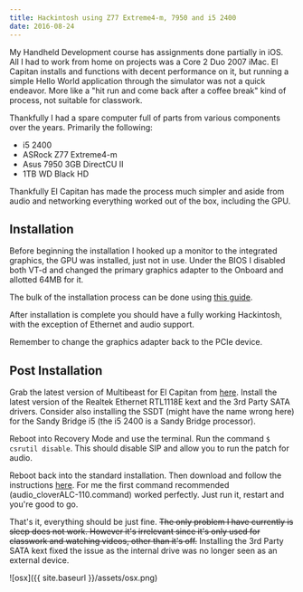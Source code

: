 ```yaml
---
title: Hackintosh using Z77 Extreme4-m, 7950 and i5 2400
date: 2016-08-24
---
```


My Handheld Development course has assignments done partially in iOS. All I had to work from home on projects was a Core 2 Duo 2007 iMac. El Capitan installs and functions with decent performance on it, but running a simple Hello World application through the simulator was not a quick endeavor. More like a "hit run and come back after a coffee break" kind of process, not suitable for classwork.

Thankfully I had a spare computer full of parts from various components over the years. Primarily the following:

* i5 2400
* ASRock Z77 Extreme4-m
* Asus 7950 3GB DirectCU II
* 1TB WD Black HD

Thankfully El Capitan has made the process much simpler and aside from audio and networking everything worked out of the box, including the GPU.

## Installation

Before beginning the installation I hooked up a monitor to the integrated graphics, the GPU was installed, just not in use. Under the BIOS I disabled both VT-d and changed the primary graphics adapter to the Onboard and allotted 64MB for it.

The bulk of the installation process can be done using [this guide](https://eladnava.com/install-os-x-10-11-el-capitan-on-hackintosh-vanilla/).

After installation is complete you should have a fully working Hackintosh, with the exception of Ethernet and audio support.

Remember to change the graphics adapter back to the PCIe device.

## Post Installation

Grab the latest version of Multibeast for El Capitan from [here](http://www.tonymacx86.com/resources/multibeast-el-capitan-8-2-3.319/). Install the latest version of the Realtek Ethernet RTL1118E kext and the 3rd Party SATA drivers. Consider also installing the SSDT (might have the name wrong here) for the Sandy Bridge i5 (the i5 2400 is a Sandy Bridge processor).

Reboot into Recovery Mode and use the terminal. Run the command `$ csrutil disable`. This should disable SIP and allow you to run the patch for audio.

Reboot back into the standard installation. Then download and follow the instructions [here](https://github.com/toleda/audio_ALC_guides/blob/master/Realtek%20ALC%20AppleHDA.pdf). For me the first command recommended (audio_cloverALC-110.command) worked perfectly. Just run it, restart and you're good to go.

That's it, everything should be just fine. ~~The only problem I have currently is sleep does not work. However it's irrelevant since it's only used for classwork and watching videos, other than it's off.~~ Installing the 3rd Party SATA kext fixed the issue as the internal drive was no longer seen as an external device.

![osx]({{ site.baseurl }}/assets/osx.png)
